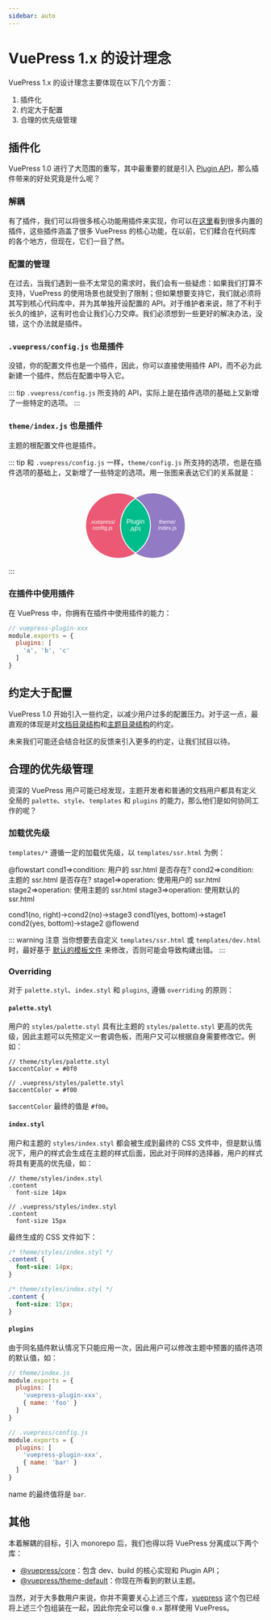 ```yaml
---
sidebar: auto
---
```


# VuePress 1.x 的设计理念

VuePress 1.x 的设计理念主要体现在以下几个方面：

1. 插件化
2. 约定大于配置
3. 合理的优先级管理

## 插件化

VuePress 1.0 进行了大范围的重写，其中最重要的就是引入 [Plugin API](../plugin/README.md)，那么插件带来的好处究竟是什么呢？

### 解耦

有了插件，我们可以将很多核心功能用插件来实现，你可以在[这里](https://github.com/scottywalters/vuepress/tree/master/packages/%40vuepress/core/lib/node/internal-plugins)看到很多内置的插件，这些插件涵盖了很多 VuePress 的核心功能，在以前，它们糅合在代码库的各个地方，但现在，它们一目了然。

### 配置的管理

在过去，当我们遇到一些不太常见的需求时，我们会有一些疑虑：如果我们打算不支持，VuePress 的使用场景也就受到了限制；但如果想要支持它，我们就必须将其写到核心代码库中，并为其单独开设配置的 API。对于维护者来说，除了不利于长久的维护，这有时也会让我们心力交瘁。我们必须想到一些更好的解决办法，没错，这个办法就是插件。

### `.vuepress/config.js` 也是插件

没错，你的配置文件也是一个插件，因此，你可以直接使用插件 API，而不必为此新建一个插件，然后在配置中导入它。

::: tip
`.vuepress/config.js` 所支持的 API，实际上是在插件选项的基础上又新增了一些特定的选项。
:::

### `theme/index.js` 也是插件

主题的根配置文件也是插件。

::: tip
和 `.vuepress/config.js` 一样，`theme/config.js` 所支持的选项，也是在插件选项的基础上，又新增了一些特定的选项。用一张图来表达它们的关系就是：

<svg viewBox="0 0 2806 912" version="1.1" xmlns="http://www.w3.org/2000/svg" xmlns:xlink="http://www.w3.org/1999/xlink">
    <!-- Generator: Sketch 51 (57462) - http://www.bohemiancoding.com/sketch -->
    <desc>Created with Sketch.</desc>
    <defs></defs>
    <g id="Page-1" stroke="none" stroke-width="1" fill="none" fill-rule="evenodd">
        <rect id="Rectangle-3" fill-opacity="0" fill="#FFFFFF" x="0" y="0" width="2806" height="912"></rect>
        <circle id="Oval" stroke="#979797" fill="#EC5975" cx="1212.5" cy="455.5" r="355.5"></circle>
        <circle id="Oval" stroke="#979797" fill="#937AC4" cx="1592.5" cy="455.5" r="355.5"></circle>
        <path d="M1402.5,155.000018 C1501.96722,218.018606 1568,329.058303 1568,455.520781 C1568,581.983259 1501.96722,693.022956 1402.5,756.041544 C1303.03279,693.022977 1237,581.983271 1237,455.520781 C1237,329.058291 1303.03279,218.018585 1402.50003,155 Z" id="Combined-Shape" stroke="#FFFFFF" stroke-width="10" fill="#00BD8C"></path>
        <text id=".vuepress/-config.js" font-family="ArialMT, Arial" font-size="60" font-weight="normal" fill="#FFFFFF">
            <tspan x="901.101562" y="436">.vuepress/</tspan>
            <tspan x="929.446289" y="503">config.js</tspan>
        </text>
        <text id="Plugin-API" font-family="ArialMT, Arial" font-size="72" font-weight="normal" fill="#FFFFFF">
            <tspan x="1302.42773" y="436">Plugin</tspan>
            <tspan x="1344.47461" y="516">API</tspan>
        </text>
        <text id="theme/-index.js" font-family="ArialMT, Arial" font-size="60" font-weight="normal" fill="#FFFFFF">
            <tspan x="1662.78613" y="436">theme/</tspan>
            <tspan x="1652.78125" y="503">index.js</tspan>
        </text>
    </g>
</svg>
:::


### 在插件中使用插件

在 VuePress 中，你拥有在插件中使用插件的能力：

```js
// vuepress-plugin-xxx
module.exports = {
  plugins: [
    'a', 'b', 'c'
  ]
}
```

## 约定大于配置

VuePress 1.0 开始引入一些约定，以减少用户过多的配置压力。对于这一点，最直观的体现是对[文档目录结构](../guide/directory-structure.md)和[主题目录结构](../theme/writing-a-theme.md#目录结构)的约定。

未来我们可能还会结合社区的反馈来引入更多的约定，让我们拭目以待。


## 合理的优先级管理

资深的 VuePress 用户可能已经发现，主题开发者和普通的文档用户都具有定义全局的 `palette`、`style`、`templates` 和 `plugins` 的能力，那么他们是如何协同工作的呢？

### 加载优先级

`templates/*` 遵循一定的加载优先级，以 `templates/ssr.html` 为例：

@flowstart
cond1=>condition: 用户的 ssr.html
是否存在?
cond2=>condition: 主题的 ssr.html
是否存在?
stage1=>operation: 使用用户的 ssr.html
stage2=>operation: 使用主题的 ssr.html
stage3=>operation: 使用默认的 ssr.html

cond1(no, right)->cond2(no)->stage3
cond1(yes, bottom)->stage1
cond2(yes, bottom)->stage2
@flowend

::: warning 注意
当你想要去自定义 `templates/ssr.html` 或 `templates/dev.html` 时，最好基于 [默认的模板文件](https://github.com/scottywalters/vuepress/blob/master/packages/%40vuepress/core/lib/app/index.dev.html) 来修改，否则可能会导致构建出错。
:::

### Overriding

对于 `palette.styl`、`index.styl` 和 `plugins`, 遵循 `overriding` 的原则：

#### `palette.styl`

用户的 `styles/palette.styl` 具有比主题的 `styles/palette.styl` 更高的优先级，因此主题可以先预定义一套调色板，而用户又可以根据自身需要修改它。例如：

```stylus
// theme/styles/palette.styl
$accentColor = #0f0
```

```stylus
// .vuepress/styles/palette.styl
$accentColor = #f00
```

`$accentColor` 最终的值是 `#f00`。

#### `index.styl`

用户和主题的 `styles/index.styl` 都会被生成到最终的 CSS 文件中，但是默认情况下，用户的样式会生成在主题的样式后面，因此对于同样的选择器，用户的样式将具有更高的优先级，如：

```stylus
// theme/styles/index.styl
.content
  font-size 14px
```

```stylus
// .vuepress/styles/index.styl
.content
  font-size 15px
```

最终生成的 CSS 文件如下：

```css
/* theme/styles/index.styl */
.content {
  font-size: 14px;
}

/* theme/styles/index.styl */
.content {
  font-size: 15px;
}
```

#### `plugins`

由于同名插件默认情况下只能应用一次，因此用户可以修改主题中预置的插件选项的默认值，如：

```js
// theme/index.js
module.exports = {
  plugins: [
    'vuepress-plugin-xxx',
    { name: 'foo' }
  ]
}
```

```js
// .vuepress/config.js
module.exports = {
  plugins: [
    'vuepress-plugin-xxx',
    { name: 'bar' }
  ]
}
```

name 的最终值将是 `bar`.

## 其他

本着解耦的目标，引入 monorepo 后，我们也得以将 VuePress 分离成以下两个库：

- [@vuepress/core](https://github.com/scottywalters/vuepress/tree/master/packages/@vuepress/core)：包含 dev、build 的核心实现和 Plugin API；
- [@vuepress/theme-default](https://github.com/scottywalters/vuepress/tree/master/packages/@vuepress/theme-default)：你现在所看到的默认主题。

当然，对于大多数用户来说，你并不需要关心上述三个库，[vuepress](https://www.npmjs.com/search?q=vuepress) 这个包已经将上述三个包组装在一起，因此你完全可以像 `0.x` 那样使用 VuePress。
